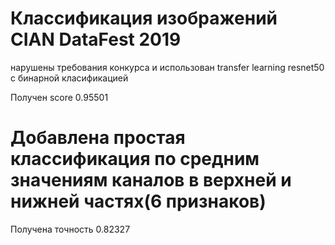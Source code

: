 # Классификация изображений CIAN DataFest 2019

нарушены требования конкурса и использован transfer learning resnet50 с бинарной класификацией

Получен score 0.95501

# Добавлена простая классификация по средним значениям каналов в верхней и нижней частях(6 признаков)

Получена точность 0.82327
